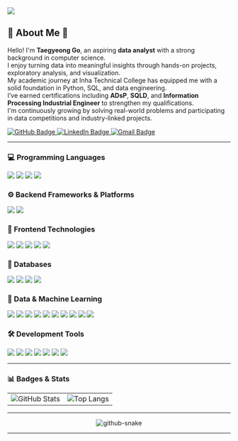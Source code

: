 <!-- header -->
<img src="https://capsule-render.vercel.app/api?type=waving&color=0:ffc0cb,100:ffa4b3&height=300&section=header&text=HI,%20There!&fontSize=70&fontAlignY=35&animation=fadeIn&fontColor=ffffff&desc=Welcome%20to%20my%20github&descSize=30" />

## 🎳 About Me 🎳

Hello! I'm **Taegyeong Go**, an aspiring **data analyst** with a strong background in computer science.  
I enjoy turning data into meaningful insights through hands-on projects, exploratory analysis, and visualization.  
My academic journey at Inha Technical College has equipped me with a solid foundation in Python, SQL, and data engineering.  
I’ve earned certifications including **ADsP**, **SQLD**, and **Information Processing Industrial Engineer** to strengthen my qualifications.  
I'm continuously growing by solving real-world problems and participating in data competitions and industry-linked projects.

<!-- GitHub -->
<a href="https://github.com/taegyeong0225" target="_blank">
  <img src="https://img.shields.io/badge/GitHub-Profile-181717?style=flat&logo=github&logoColor=white" alt="GitHub Badge"/>
</a>

<!-- LinkedIn -->
<a href="https://www.linkedin.com/in/%EA%B3%A0%ED%83%9C%EA%B2%BD-%EA%B3%A0-4902aa2a2/" target="_blank">
  <img src="https://img.shields.io/badge/LinkedIn-Connect-0A66C2?style=flat&logo=linkedin&logoColor=white" alt="LinkedIn Badge"/>
</a>

<!-- Gmail -->
<a href="mailto:202244042@itc.ac.kr">
  <img src="https://img.shields.io/badge/Gmail-Email-D14836?style=flat&logo=gmail&logoColor=white" alt="Gmail Badge"/>
</a>

---

### 💻 Programming Languages
<p>
<img src="https://img.shields.io/badge/Java-007396?style=flat&logo=OpenJDK&logoColor=white"/>
<img src="https://img.shields.io/badge/Python-1572B6?style=flat&logo=python&logoColor=white" />
<img src="https://img.shields.io/badge/C-FF69B4?style=flat&logo=C%2B%2B&logoColor=white&color=pink" />
<img src="https://img.shields.io/badge/JavaScript-F7DF1E?style=flat&logo=JavaScript&logoColor=black&color=yellow" />
</p>


### ⚙️ Backend Frameworks & Platforms
<p>
<img src="https://img.shields.io/badge/Spring-6DB33F?style=flat&logo=Spring&logoColor=white" />
<img src="https://img.shields.io/badge/Django-092E20?style=flat&logo=Django&logoColor=white" />
</p>


### 🎨 Frontend Technologies
<p>
<img src="https://img.shields.io/badge/HTML5-E34F26?style=flat&logo=HTML5&logoColor=white" />
<img src="https://img.shields.io/badge/CSS3-1E90FF?style=flat&logo=CSS3&logoColor=white" />
<img src="https://img.shields.io/badge/jQuery-0769AD?style=flat&logo=jquery&logoColor=white" />
<img src="https://img.shields.io/badge/Vue.js-4FC08D?style=flat&logo=vue.js&logoColor=white" />
<img src="https://img.shields.io/badge/bootstrap-7952B3?style=flat&logo=bootstrap&logoColor=white">
</p>


### 💾 Databases
<p>
<img src="https://img.shields.io/badge/SQL-4479A1?style=flat&logo=sqlite&logoColor=white" />
<img src="https://img.shields.io/badge/Oracle-F80000?style=flat&logo=oracle&logoColor=white">
<img src="https://img.shields.io/badge/MySQL-4479A1?style=flat&logo=mysql&logoColor=white">
<img src="https://img.shields.io/badge/PostgreSQL-4169E1?style=flat&logo=PostgreSQL&logoColor=white" />
</p>


### 🧐 Data & Machine Learning
<p>
<img src="https://img.shields.io/badge/Pandas-150458?style=flat&logo=pandas&logoColor=white" />
<img src="https://img.shields.io/badge/Numpy-013243?style=flat&logo=numpy&logoColor=white" />
<img src="https://img.shields.io/badge/Scikit--Learn-F7931E?style=flat&logo=scikit-learn&logoColor=white" />
<img src="https://img.shields.io/badge/Matplotlib-11557C?style=flat&logo=matplotlib&logoColor=white" />
<img src="https://img.shields.io/badge/Seaborn-3B4D65?style=flat" />
<img src="https://img.shields.io/badge/Plotly-3F4F75?style=flat&logo=plotly&logoColor=white" />
<img src="https://img.shields.io/badge/LightGBM-478D6C?style=flat" />
<img src="https://img.shields.io/badge/XGBoost-EC6B23?style=flat" />
<img src="https://img.shields.io/badge/TensorFlow-FF6F00?style=flat&logo=tensorflow&logoColor=white" />
<img src="https://img.shields.io/badge/PyTorch-EE4C2C?style=flat&logo=pytorch&logoColor=white" />
</p>


### 🛠 Development Tools
<p>
<img src="https://img.shields.io/badge/Markdown-000000?style=flat&logo=markdown&logoColor=white" />
<img src="https://img.shields.io/badge/Git-F05032?style=flat&logo=git&logoColor=white" />
<img src="https://img.shields.io/badge/GitHub-181717?style=flat&logo=github&logoColor=white" />
<img src="https://img.shields.io/badge/Linux-FCC624?style=flat&logo=linux&logoColor=black" />
<img src="https://img.shields.io/badge/Jupyter-F37626?style=flat&logo=jupyter&logoColor=white" />
<img src="https://img.shields.io/badge/Google%20Colab-F9AB00?style=flat&logo=googlecolab&logoColor=black" />
<img src="https://img.shields.io/badge/Notion-000000?style=flat&logo=notion&logoColor=white" />
</p>

---

### 📊 Badges & Stats

<!-- <a href="https://solved.ac/taegeong" target="_blank">
  <img src="https://mazassumnida.wtf/api/mini/generate_badge?boj=taegeong" alt="solved.ac tier" />
</a> -->

<table>
  <tr>
    <td>
      <img src="https://github-readme-stats.vercel.app/api?username=taegyeong0225&show_icons=true&theme=bright" alt="GitHub Stats"/>
    </td>
    <td>
      <img src="https://github-readme-stats.vercel.app/api/top-langs/?username=taegyeong0225&layout=compact&theme=bright" alt="Top Langs" />
    </td>
  </tr>
</table>

---

<div align="center">
  <picture>
    <source media="(prefers-color-scheme: dark)" srcset="https://github.com/otaviossousa/otaviossousa/blob/output/github-snake-dark.svg" />
    <source media="(prefers-color-scheme: light)" srcset="https://github.com/otaviossousa/otaviossousa/blob/output/github-snake.svg" />
    <img alt="github-snake" src="https://github.com/taegyeong0225/taegyeong0225/blob/output/ocean.gif" />
  </picture>
</div>

---


<!-- 깃허브 뱃지 
[![Solved.ac Profile](http://mazassumnida.wtf/api/v2/generate_badge?boj=taegeong)](https://solved.ac/taegeong/)
<a href="https://github.com/seondal"><img src="http://mazandi.herokuapp.com/api?handle=taegeong&theme=warm" alt="GitHub"/></a> -->

<!-- 깃허브 접속 캘린더 박스 & github tearbox -->
<!-- <a href="https://github.com/taegyeong0225/github-readme-activity-graph">
        <img src="https://github-readme-activity-graph.vercel.app/graph?username=taegyeong0225&bg_color=ffc0cb&color=000000&line=ffffff&point=ffa3b4" alt="taegyeong's github activity graph">
</a> -->






